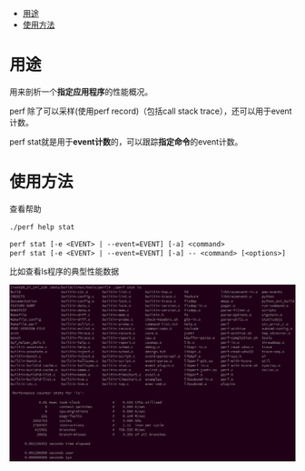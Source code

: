 
<!-- @import "[TOC]" {cmd="toc" depthFrom=1 depthTo=6 orderedList=false} -->

<!-- code_chunk_output -->

- [用途](#用途)
- [使用方法](#使用方法)

<!-- /code_chunk_output -->

# 用途

用来剖析一个**指定应用程序**的性能概况。

perf 除了可以采样(使用perf record)（包括call stack trace），还可以用于event计数。

perf stat就是用于**event计数**的，可以跟踪**指定命令**的event计数。

# 使用方法

查看帮助

```
./perf help stat
```


```
perf stat [-e <EVENT> | --event=EVENT] [-a] <command>
perf stat [-e <EVENT> | --event=EVENT] [-a] -- <command> [<options>]
```

比如查看ls程序的典型性能数据

![2020-07-20-14-13-13.png](./images/2020-07-20-14-13-13.png)

